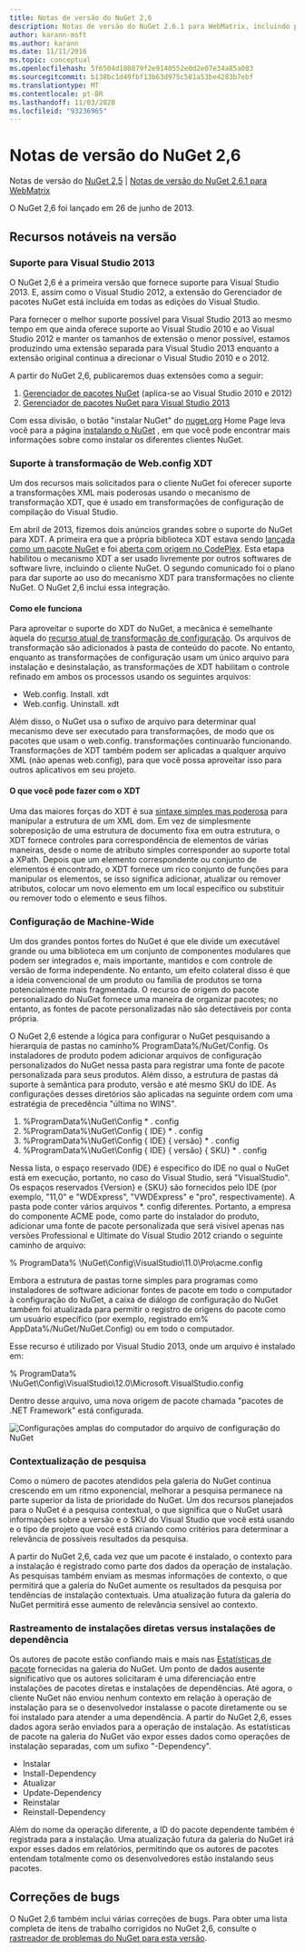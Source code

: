 ```yaml
---
title: Notas de versão do NuGet 2,6
description: Notas de versão do NuGet 2.6.1 para WebMatrix, incluindo problemas conhecidos, correções de bugs, recursos adicionados e DCRs.
author: karann-msft
ms.author: karann
ms.date: 11/11/2016
ms.topic: conceptual
ms.openlocfilehash: 5f6504d180879f2e9140552e0d2e07e34a85a083
ms.sourcegitcommit: b138bc1d49fbf13b63d975c581a53be4283b7ebf
ms.translationtype: MT
ms.contentlocale: pt-BR
ms.lasthandoff: 11/03/2020
ms.locfileid: "93236965"
---
```

# <a name="nuget-26-release-notes"></a>Notas de versão do NuGet 2,6

Notas de versão do [NuGet 2,5](../release-notes/nuget-2.5.md)  |  [Notas de versão do NuGet 2.6.1 para WebMatrix](../release-notes/nuget-2.6.1-for-webmatrix.md)

O NuGet 2,6 foi lançado em 26 de junho de 2013.

## <a name="notable-features-in-the-release"></a>Recursos notáveis na versão

### <a name="support-for-visual-studio-2013"></a>Suporte para Visual Studio 2013

O NuGet 2,6 é a primeira versão que fornece suporte para Visual Studio 2013. E, assim como o Visual Studio 2012, a extensão do Gerenciador de pacotes NuGet está incluída em todas as edições do Visual Studio.

Para fornecer o melhor suporte possível para Visual Studio 2013 ao mesmo tempo em que ainda oferece suporte ao Visual Studio 2010 e ao Visual Studio 2012 e manter os tamanhos de extensão o menor possível, estamos produzindo uma extensão separada para Visual Studio 2013 enquanto a extensão original continua a direcionar o Visual Studio 2010 e o 2012.

A partir do NuGet 2,6, publicaremos duas extensões como a seguir:

1. [Gerenciador de pacotes NuGet](https://marketplace.visualstudio.com/items?itemName=NuGetTeam.NuGetPackageManager) (aplica-se ao Visual Studio 2010 e 2012)
1. [Gerenciador de pacotes NuGet para Visual Studio 2013](https://marketplace.visualstudio.com/items?itemName=NuGetTeam.NuGetPackageManagerforVisualStudio2013)

Com essa divisão, o botão "instalar NuGet" do [nuget.org](https://nuget.org) Home Page leva você para a página [instalando o NuGet](../install-nuget-client-tools.md) , em que você pode encontrar mais informações sobre como instalar os diferentes clientes NuGet.

<a name="xdt"></a>

### <a name="xdt-webconfig-transformation-support"></a>Suporte à transformação de Web.config XDT

Um dos recursos mais solicitados para o cliente NuGet foi oferecer suporte a transformações XML mais poderosas usando o mecanismo de transformação XDT, que é usado em transformações de configuração de compilação do Visual Studio.

Em abril de 2013, fizemos dois anúncios grandes sobre o suporte do NuGet para XDT. A primeira era que a própria biblioteca XDT estava sendo [lançada como um pacote NuGet](https://nuget.org/packages/Microsoft.Web.Xdt) e foi [aberta com origem no CodePlex](http://xdt.codeplex.com/). Esta etapa habilitou o mecanismo XDT a ser usado livremente por outros softwares de software livre, incluindo o cliente NuGet. O segundo comunicado foi o plano para dar suporte ao uso do mecanismo XDT para transformações no cliente NuGet. O NuGet 2,6 inclui essa integração.

#### <a name="how-it-works"></a>Como ele funciona

Para aproveitar o suporte do XDT do NuGet, a mecânica é semelhante àquela do [recurso atual de transformação de configuração](../create-packages/source-and-config-file-transformations.md).
Os arquivos de transformação são adicionados à pasta de conteúdo do pacote. No entanto, enquanto as transformações de configuração usam um único arquivo para instalação e desinstalação, as transformações de XDT habilitam o controle refinado em ambos os processos usando os seguintes arquivos:

- Web.config. Install. xdt
- Web.config. Uninstall. xdt

Além disso, o NuGet usa o sufixo de arquivo para determinar qual mecanismo deve ser executado para transformações, de modo que os pacotes que usam o web.config. transformações continuarão funcionando. Transformações de XDT também podem ser aplicadas a qualquer arquivo XML (não apenas web.config), para que você possa aproveitar isso para outros aplicativos em seu projeto.

#### <a name="what-you-can-do-with-xdt"></a>O que você pode fazer com o XDT

Uma das maiores forças do XDT é sua [sintaxe simples mas poderosa](/previous-versions/aspnet/dd465326(v=vs.110)) para manipular a estrutura de um XML dom. Em vez de simplesmente sobreposição de uma estrutura de documento fixa em outra estrutura, o XDT fornece controles para correspondência de elementos de várias maneiras, desde o nome de atributo simples corresponder ao suporte total a XPath. Depois que um elemento correspondente ou conjunto de elementos é encontrado, o XDT fornece um rico conjunto de funções para manipular os elementos, se isso significa adicionar, atualizar ou remover atributos, colocar um novo elemento em um local específico ou substituir ou remover todo o elemento e seus filhos.

### <a name="machine-wide-configuration"></a>Configuração de Machine-Wide

Um dos grandes pontos fortes do NuGet é que ele divide um executável grande ou uma biblioteca em um conjunto de componentes modulares que podem ser integrados e, mais importante, mantidos e com controle de versão de forma independente. No entanto, um efeito colateral disso é que a ideia convencional de um produto ou família de produtos se torna potencialmente mais fragmentada.
O recurso de origem do pacote personalizado do NuGet fornece uma maneira de organizar pacotes; no entanto, as fontes de pacote personalizadas não são detectáveis por conta própria.

O NuGet 2,6 estende a lógica para configurar o NuGet pesquisando a hierarquia de pastas no caminho% ProgramData%/NuGet/Config. Os instaladores de produto podem adicionar arquivos de configuração personalizados do NuGet nessa pasta para registrar uma fonte de pacote personalizada para seus produtos. Além disso, a estrutura de pastas dá suporte à semântica para produto, versão e até mesmo SKU do IDE. As configurações desses diretórios são aplicadas na seguinte ordem com uma estratégia de precedência "última no WINS".

1. %ProgramData%\NuGet\Config \* . config
2. %ProgramData%\NuGet\Config \{ IDE} \* . config
3. %ProgramData%\NuGet\Config \{ IDE} \{ versão} \* . config
4. %ProgramData%\NuGet\Config \{ IDE} \{ versão} \{ SKU} \* . config

Nessa lista, o espaço reservado {IDE} é específico do IDE no qual o NuGet está em execução, portanto, no caso do Visual Studio, será "VisualStudio". Os espaços reservados {Version} e {SKU} são fornecidos pelo IDE (por exemplo, "11,0" e "WDExpress", "VWDExpress" e "pro", respectivamente). A pasta pode conter vários arquivos *. config diferentes.
Portanto, a empresa do componente ACME pode, como parte do instalador do produto, adicionar uma fonte de pacote personalizada que será visível apenas nas versões Professional e Ultimate do Visual Studio 2012 criando o seguinte caminho de arquivo:

% ProgramData% \NuGet\Config\VisualStudio\11.0\Pro\acme.config

Embora a estrutura de pastas torne simples para programas como instaladores de software adicionar fontes de pacote em todo o computador à configuração do NuGet, a caixa de diálogo de configuração do NuGet também foi atualizada para permitir o registro de origens do pacote como um usuário específico (por exemplo, registrado em% AppData%/NuGet/NuGet.Config) ou em todo o computador.

Esse recurso é utilizado por Visual Studio 2013, onde um arquivo é instalado em:

% ProgramData% \NuGet\Config\VisualStudio\12.0\Microsoft.VisualStudio.config

Dentro desse arquivo, uma nova origem de pacote chamada "pacotes de .NET Framework" está configurada.

![Configurações amplas do computador do arquivo de configuração do NuGet](./media/NuGet-Config-File-Machine-Wide.png)

### <a name="contextualizing-search"></a>Contextualização de pesquisa

Como o número de pacotes atendidos pela galeria do NuGet continua crescendo em um ritmo exponencial, melhorar a pesquisa permanece na parte superior da lista de prioridade do NuGet. Um dos recursos planejados para o NuGet é a pesquisa contextual, o que significa que o NuGet usará informações sobre a versão e o SKU do Visual Studio que você está usando e o tipo de projeto que você está criando como critérios para determinar a relevância de possíveis resultados da pesquisa.

A partir do NuGet 2,6, cada vez que um pacote é instalado, o contexto para a instalação é registrado como parte dos dados da operação de instalação.  As pesquisas também enviam as mesmas informações de contexto, o que permitirá que a galeria do NuGet aumente os resultados da pesquisa por tendências de instalação contextuais.  Uma atualização futura da galeria do NuGet permitirá esse aumento de relevância sensível ao contexto.

### <a name="tracking-direct-installs-vs-dependency-installs"></a>Rastreamento de instalações diretas versus instalações de dependência

Os autores de pacote estão confiando mais e mais nas [Estatísticas de pacote](http://blog.nuget.org/20130226/Introducing-Package-Statistics.html) fornecidas na galeria do NuGet.  Um ponto de dados ausente significativo que os autores solicitaram é uma diferenciação entre instalações de pacotes diretas e instalações de dependências.  Até agora, o cliente NuGet não enviou nenhum contexto em relação à operação de instalação para se o desenvolvedor instalasse o pacote diretamente ou se foi instalado para atender a uma dependência.
A partir do NuGet 2,6, esses dados agora serão enviados para a operação de instalação.  As estatísticas de pacote na galeria do NuGet vão expor esses dados como operações de instalação separadas, com um sufixo "-Dependency".

* Instalar
* Install-Dependency
* Atualizar
* Update-Dependency
* Reinstalar
* Reinstall-Dependency

Além do nome da operação diferente, a ID do pacote dependente também é registrada para a instalação.  Uma atualização futura da galeria do NuGet irá expor esses dados em relatórios, permitindo que os autores de pacotes entendam totalmente como os desenvolvedores estão instalando seus pacotes.

## <a name="bug-fixes"></a>Correções de bugs

O NuGet 2,6 também inclui várias correções de bugs. Para obter uma lista completa de itens de trabalho corrigidos no NuGet 2,6, consulte o [rastreador de problemas do NuGet para esta versão](https://nuget.codeplex.com/workitem/list/advanced?keyword=&status=Closed&type=All&priority=All&release=NuGet%202.6&assignedTo=All&component=All&sortField=LastUpdatedDate&sortDirection=Descending&page=0&reasonClosed=All).